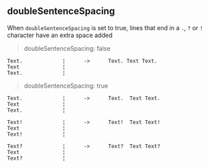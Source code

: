 ## doubleSentenceSpacing ##

When `doubleSentenceSpacing` is set to true, lines that end in a `.`, `?` or `!` character have an extra space added 

> doubleSentenceSpacing: false

    Text.             ¦      ->      Text. Text Text.
    Text              ¦
    Text.             ¦


> doubleSentenceSpacing: true

    Text.             ¦      ->      Text.  Text Text.
    Text              ¦
    Text.             ¦

    Text!             ¦      ->      Text!  Text Text!
    Text              ¦
    Text!             ¦

    Text?             ¦      ->      Text?  Text Text?
    Text              ¦
    Text?             ¦
